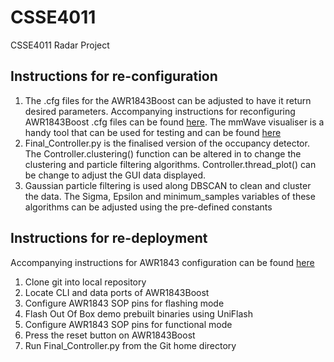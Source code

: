 # CSSE4011
CSSE4011 Radar Project

## Instructions for re-configuration

1) The .cfg files for the AWR1843Boost can be adjusted to have it return desired parameters. Accompanying instructions for reconfiguring AWR1843Boost .cfg files can be found [here](https://dev.ti.com/tirex/explore/node?a=VLyFKFf__4.12.1&node=A__AGvTEJkh-csqqwXnVhDbTQ__radar_toolbox__1AslXXD__LATEST&search=config). The mmWave visualiser is a handy tool that can be used for testing and can be found [here](https://dev.ti.com/gallery/view/mmwave/mmWave_Demo_Visualizer/ver/3.6.0/)
2) Final_Controller.py is the finalised version of the occupancy detector. The Controller.clustering() function can be altered in to change the clustering and particle filtering algorithms. Controller.thread_plot() can be change to adjust the GUI data displayed.
3) Gaussian particle filtering is used along DBSCAN to clean and cluster the data. The Sigma, Epsilon and minimum_samples variables of these algorithms can be adjusted using the pre-defined constants


## Instructions for re-deployment

Accompanying instructions for AWR1843 configuration can be found [here](https://dev.ti.com/tirex/explore/content/radar_toolbox_1_00_01_07/source/ti/examples/Out_Of_Box_Demo/docs/Out_Of_Box_Demo_User_Guide.html)

1) Clone git into local repository
2) Locate CLI and data ports of AWR1843Boost
3) Configure AWR1843 SOP pins for flashing mode
4) Flash Out Of Box demo prebuilt binaries using UniFlash
5) Configure AWR1843 SOP pins for functional mode
7) Press the reset button on AWR1843Boost
8) Run Final_Controller.py from the Git home directory

